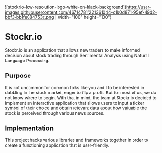 
![stockrio-low-resolution-logo-white-on-black-background](https://user-images.githubusercontent.com/46714781/221361044-c1b0d871-95ef-49d2-bbf3-bb1fe084753c.png | width="100" height="100")


# Stockr.io

Stockr.io is an application that allows new traders to make informed decision about stock trading through Sentimental Analysis using Natural Language Processing.

## Purpose

It is not uncommon for common folks like you and I to be interested in dabbling in the stock market, eager to flip a profit. But for most of us, we do not know where to begin. With that in mind, the team at Stockr.io decided to implement an interactive application that allows users to input a ticker symbol of their choice and obtain relevant data about how valuable the stock is perceived through various news sources.


## Implementation

This project hacks various libraries and frameworks together in order to create a functioning application that is user-friendly.

